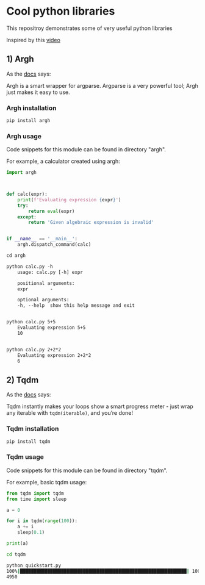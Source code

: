 # Cool python libraries

This repositroy demonstrates some of very useful python libraries

Inspired by this [video](https://www.youtube.com/watch?v=eILeIEE3C8c)

## 1) Argh

As the [docs](https://argh.readthedocs.io/en/latest/) says:

Argh is a smart wrapper for argparse. Argparse is a very powerful tool; Argh just makes it easy to use.

### Argh installation

```bash
pip install argh
```

### Argh usage
Code snippets for this module can be found in directory "argh".

For example, a calculator created using argh:
```python
import argh



def calc(expr):
    print(f'Evaluating expression {expr}')
    try:
        return eval(expr)
    except:
        return 'Given algebraic expression is invalid'


if __name__ == '__main__':
    argh.dispatch_command(calc)
```
```html
cd argh

python calc.py -h
    usage: calc.py [-h] expr

    positional arguments:
    expr        -

    optional arguments:
    -h, --help  show this help message and exit


python calc.py 5+5
    Evaluating expression 5+5
    10


python calc.py 2+2*2
    Evaluating expression 2+2*2
    6
```
## 2) Tqdm

As the [docs](https://tqdm.github.io/) says:

Tqdm instantly makes your loops show a smart progress meter - just wrap any iterable with `tqdm(iterable)`, and you’re done!

### Tqdm installation

```bash
pip install tqdm
```

### Tqdm usage
Code snippets for this module can be found in directory "tqdm".

For example, basic tqdm usage:
```python
from tqdm import tqdm
from time import sleep

a = 0

for i in tqdm(range(100)):
    a += i
    sleep(0.1)

print(a)
```
```bash
cd tqdm

python quickstart.py
100%|█████████████████████████████████████████████████████████████| 100/100 [00:10<00:00,  9.86it/s] 
4950
```
